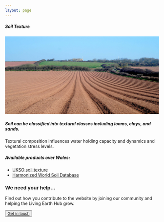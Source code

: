 ```yaml
---
layout: page
---
```


<!-- Content-section-start -->
<div class="container">
    <div class="row">
        <div class="col-12 mt-60">
            <h5 class="common-title">Soil Texture</h5>
        </div>
        <div class="col-xs-12 col-sm-12 col-ms-9 col-lg-9 col-xl-9 col-xxl-9">
            <div class="common-image pb-5">
                <img src="/assets/img/wales/big/soil-texture.jpg" class="img-fluid" alt="Soil Texture">
            </div>
            <div>
                <h5 class="font-weight-bold">Soil can be classified into textural classes including loams, clays, and sands.</h5>
                <div class="pt-4">
                    <p>Textural composition influences water holding capacity and dynamics and vegetation stress levels.</p>
                </div>
                <div class="py-5">
                    <h5 class="font-weight-bold mb-4">Available products over Wales:</h5>
                    <ul class="list-title">
                        <li class="list-item"><a href="http://mapapps2.bgs.ac.uk/ukso/home.html?" target="_blank">UKSO soil texture</a></li>
                        <li class="list-item"><a href="http://www.fao.org/soils-portal/soil-survey/soil-maps-and-databases/harmonized-world-soil-database-v12/en/" target="_blank">Harmonized World Soil Database</a></li>
                    </ul>
                </div>
            </div>
        </div>
    </div>
</div>
<!-- Content-section-end -->

<!-- get-in-section-Start -->
<div class="container mb-100">
    <div class="get-in-section-main">
        <div class="get-in-section-dsc">
            <h3>We need your help&hellip;</h3>
            <p>Find out how you contribute to the website by joining our community and helping the Living Earth Hub grow.</p>
        </div>
        <button type="button"><a href="/contact/">Get in touch</a></button>
    </div>
</div>
<!-- get-in-section-End -->